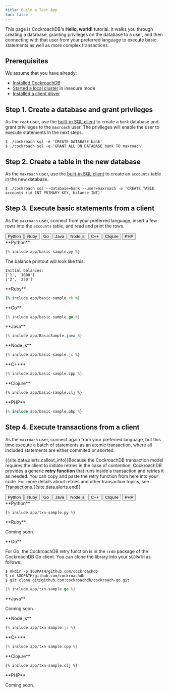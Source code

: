 ```yaml
---
title: Build a Test App
toc: false
---
```


<style>
div#toc ul {
    max-width: 50%;
}
</style>

<script>
$(document).ready(function(){
    
	var $filter_button = $('.filter-button');

    $filter_button.on('click', function(){
    	var language = $(this).data('language'), 
    	$current_tab = $('.filter-button.current'), $current_content = $('.filter-content.current');

    	//remove current class from tab and content
    	$current_tab.removeClass('current');
    	$current_content.removeClass('current');

    	//add current class to clicked button and corresponding content block
    	$('.filter-button[data-language="'+language+'"').addClass('current');
    	$('.filter-content[data-language="'+language+'"').addClass('current');
    });
});
</script>

This page is CockroachDB's **Hello, world!** tutorial. It walks you through creating a database, granting privileges on the database to a user, and then connecting with that user from your preferred language to execute basic statements as well as more complex transactions.

<div id="toc"></div>

## Prerequisites

We assume that you have already:

- [Installed CockroachDB](install-cockroachdb.html) 
- [Started a local cluster](start-a-local-cluster.html) in insecure mode
- [Installed a client driver](install-client-drivers.html)
 
## Step 1. Create a database and grant privileges

As the `root` user, use the [built-in SQL client](use-the-builtin-sql-client.html) to create a `bank` database and grant privileges to the `maxroach` user. The privileges will enable the user to execute statements in the next steps. 

~~~ shell
$ ./cockroach sql -e 'CREATE DATABASE bank'
$ ./cockroach sql -e 'GRANT ALL ON DATABASE bank TO maxroach'
~~~

## Step 2. Create a table in the new database

As the `maxroach` user, use the [built-in SQL client](use-the-builtin-sql-client.html) to create an `accounts` table in the new database.

~~~ shell
$ ./cockroach sql --database=bank --user=maxroach -e 'CREATE TABLE accounts (id INT PRIMARY KEY, balance INT)' 
~~~

## Step 3. Execute basic statements from a client

As the `maxroach` user, connect from your preferred language, insert a few rows into the `accounts` table, and read and print the rows.

<div id="step-three-filters" class="filters clearfix">
	<button class="filter-button current" data-language="python">Python</button>
	<button class="filter-button" data-language="ruby">Ruby</button>
	<button class="filter-button" data-language="go">Go</button>
	<button class="filter-button" data-language="java">Java</button>
	<button class="filter-button" data-language="nodejs">Node.js</button>
	<button class="filter-button" data-language="cplusplus">C++</button>
	<button class="filter-button" data-language="clojure">Clojure</button>
	<button class="filter-button" data-language="php">PHP</button>
</div>

<div class="filter-content current" markdown="1" data-language="python">
**Python**

~~~ py
{% include app/basic-sample.py %}
~~~

The balance printout will look like this:

~~~ shell
Initial balances:
['1', '1000']
['2', '250']
~~~
</div>

<div class="filter-content" markdown="1" data-language="ruby">
**Ruby**

~~~ ruby
{% include app/basic-sample.rb %}
~~~
</div>

<div class="filter-content" markdown="1" data-language="go">
**Go**

~~~ go
{% include app/basic-sample.go %}
~~~
</div>

<div class="filter-content" markdown="1" data-language="java">
**Java**

~~~ java
{% include app/BasicSample.java %}
~~~
</div>

<div class="filter-content" markdown="1" data-language="nodejs">
**Node.js**

~~~ js
{% include app/basic-sample.js %}
~~~
</div>

<div class="filter-content" markdown="1" data-language="cplusplus">
**C++**

~~~ cpp
{% include app/basic-sample.cpp %}
~~~
</div>

<div class="filter-content" markdown="1" data-language="clojure">
**Clojure**

~~~ clojure
{% include app/basic-sample.clj %}
~~~
</div>

<div class="filter-content" markdown="1" data-language="php">
**PHP**

~~~ php
{% include app/basic-sample.php %}
~~~
</div>

## Step 4. Execute transactions from a client

As the `maxroach` user, connect again from your preferred language, but this time execute a batch of statements as an atomic transaction, where all included statements are either commited or aborted. 

{{site.data.alerts.callout_info}}Because the CockroachDB transaction model requires the client to initiate retries in the case of contention, CockroachDB provides a generic <strong>retry function</strong> that runs inside a transaction and retries it as needed. You can copy and paste the retry function from here into your code. For more details about retries and other transaction topics, see <a href="https://www.cockroachlabs.com/docs/transactions.html">Transactions</a>.{{site.data.alerts.end}}    

<div id="step-four-filters" class="filters clearfix">
	<button class="filter-button current" data-language="python">Python</button>
	<button class="filter-button" data-language="ruby">Ruby</button>
	<button class="filter-button" data-language="go">Go</button>
	<button class="filter-button" data-language="java">Java</button>
	<button class="filter-button" data-language="nodejs">Node.js</button>
	<button class="filter-button" data-language="cplusplus">C++</button>
	<button class="filter-button" data-language="clojure">Clojure</button>
	<button class="filter-button" data-language="php">PHP</button>
</div>

<div class="filter-content current" markdown="1" data-language="python">
**Python**

~~~ py
{% include app/txn-sample.py %}
~~~
</div>

<div class="filter-content" markdown="1" data-language="ruby">
**Ruby**

Coming soon.
</div>

<div class="filter-content" markdown="1" data-language="go">
**Go**

For Go, the CockroachDB retry function is in the `crdb` package of the CockroachDB Go client. You can clone the library into your `$GOPATH` as follows:

~~~ shell
$ mkdir -p $GOPATH/github.com/cockroachdb 
$ cd $GOPATH/github.com/cockroachdb 
$ git clone git@github.com:cockroachdb/cockroach-go.git
~~~

~~~ go
{% include app/txn-sample.go %}
~~~
</div>

<div class="filter-content" markdown="1" data-language="java">
**Java**

Coming soon.
</div>

<div class="filter-content" markdown="1" data-language="nodejs">
**Node.js**

~~~ js
{% include app/txn-sample.js %}
~~~
</div>

<div class="filter-content" markdown="1" data-language="cplusplus">
**C++**

~~~ cpp
{% include app/txn-sample.cpp %}
~~~
</div>

<div class="filter-content" markdown="1" data-language="clojure">
**Clojure**

~~~ clojure
{% include app/txn-sample.clj %}
~~~
</div>

<div class="filter-content" markdown="1" data-language="php">
**PHP**

Coming soon.
</div>
